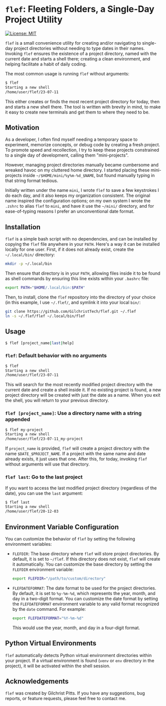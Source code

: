 # `flef`: Fleeting Folders, a Single-Day Project Utility

[![License: MIT](https://img.shields.io/badge/License-MIT-yellow.svg)](https://opensource.org/licenses/MIT)

`flef` is a small convenience utility for creating and/or
navigating to single-day project directories without needing
to type dates in their names.  Invoking `flef` ensures the
existence of a project directory, named with the current
date and starts a shell there; creating a clean
environment, and helping facilitate a habit of daily coding.

The most common usage is running `flef` without arguments:
```bash
$ flef
Starting a new shell
/home/user/flef/23-07-11
```

This either creates or finds the most recent project
directory for today, then and starts a new shell there. The
tool is written with brevity in mind, to make it easy to
create new terminals and get them to where they need to be.

## Motivation

As a developer, I often find myself needing a temporary
space to experiment, memorize concepts, or debug code by
creating a fresh project. To promote speed and recollection,
I try to keep these projects constrained to a single day of
development, calling them "mini-projects".

However, managing project directories manually became
cumbersome and wreaked havoc on my cluttered home directory.
I started placing these mini-projects inside
`~/$HOME/mini/%y%m-%d_$NAME`, but found manually typing in
that string format tedious.

Initially written under the name `mini`, I wrote `flef` to
save a few keystrokes I do each day, and it also keeps my
organization consistent. The original name inspired the
configuration options; on my own system I wrote the `.zshrc`
to alias `flef` to `mini`, and have it use the `~/mini/`
directory, and for ease-of-typing reasons I prefer an
unconventional date format.

## Installation

`flef` is a simple bash script with no dependencies, and
can be installed by copying the `flef` file anywhere in your
`PATH`. Here's a way it can be installed locally for one
user. First, if it does not already exist, create
the `~/.local/bin/` directory:

```bash
mkdir -p ~/.local/bin
```

Then ensure that directory is in your `PATH`, allowing files inside it to be
found as shell commands by ensuring this line exists within your `.bashrc` file:
```bash
export PATH="$HOME/.local/bin:$PATH"
```

Then, to install, clone the `flef` repository into the directory of your choice
(in this example, I use `~/.flef/`, and symlink it into your local `bin/`:
```bash
git clone https://github.com/GilchristTech/flef.git ~/.flef
ln -s ~/.flef/flef ~/.local/bin/flef
```

## Usage

```bash
$ flef [project_name|last|help]
```

### `flef`: Default behavior with no arguments

```bash
$ flef
Starting a new shell
/home/user/flef/23-07-11
```

This will search for the most recently modified project
directory with the current date and create a shell inside
it. If no existing project is found, a new project directory
will be created with just the date as a name.  When you exit
the shell, you will return to your previous directory.

### `flef [project_name]`: Use a directory name with a string appended

```bash
$ flef my-project
Starting a new shell
/home/user/flef/23-07-11_my-project
```

If `project_name` is provided, `flef` will create a project
directory with the name `$DATE_$PROJECT_NAME`. If a project
with the same name and date already exists, it just uses
that one. After this, for today, invoking `flef` without
arguments will use that directory.

### `flef last`: Go to the last project

If you want to access the last modified project directory
(regardless of the date), you can use the `last` argument:

```bash
$ flef last
Starting a new shell
/home/user/flef/20-12-03
```

## Environment Variable Configuration

You can customize the behavior of `flef` by setting the
following environment variables:

-   `FLEFDIR`:
    The base directory where `flef` will store project
    directories. By default, it is set to `~/flef`. If this
    directory does not exist, `flef` will create it
    automatically. You can customize the base directory by
    setting the `FLEFDIR` environment variable:
    
    ```bash
    export FLEFDIR="/path/to/custom/directory"
    ```

-   `FLEFDATEFORMAT`:
    The date format to be used for the project directories. By
    default, it is set to `%y-%m-%d`, which represents the year,
    month, and day in a two-digit format. You can customize the
    date format by setting the `FLEFDATEFORMAT` environment
    variable to any valid format recognized by the `date`
    command. For example:
    
    ```bash
    export FLEFDATEFORMAT="%Y-%m-%d"
    ```
    
    This would use the year, month, and day in a four-digit format.

## Python Virtual Environments

`flef` automatically detects Python virtual environment
directories within your project. If a virtual environment is
found (`venv` or `env` directory in the project), it will be
activated within the shell session.

## Acknowledgements

`flef` was created by Gilchrist Pitts. If you have any
suggestions, bug reports, or feature requests, please feel
free to contact me.
